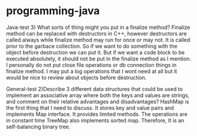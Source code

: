 # programming-java

Java-test 
3) What sorts of thing might you put in a finalize method?
  Finalize method can be replaced with destructors in C++, however destructors are called always while finalize method may run for once or may not. It is called prior to the garbace collection. So if we want to do something with the object before destruction we can put it. But if we want a code block to be executed absolutely, it should not be put in the finalize method as I mention. I personally do not put close file operations or db connection things in finalize method. I  may put a log operations that I wont need at all but it would be nice to review about objects before destruction.
  
General-test
2)Describe 3 different data structures that could be used to implement an associative array where
both the keys and values are strings, and comment on their relative advantages and
disadvantages?
 HashMap is the first thing that I need to discuss. It stores key and value pairs and implements Map interface. It provides limited methods. The operations are in constant time
 TreeMap also implements sorted map. Therefore, It is an self-balancing binary tree.
 
